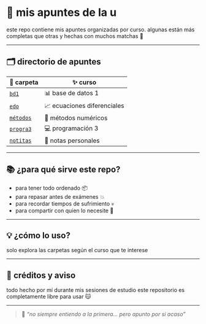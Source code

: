 # 🌱 mis apuntes de la u 

este repo contiene mis apuntes organizadas por curso. algunas están más completas que otras y hechas con muchos matchas 🍵

---

## 🗂️ directorio de apuntes

| 📁 carpeta | ✨ curso |
|----------------|--------------------|
| [`bd1`](./bd1) | 📊 base de datos 1 |
| [`edo`](./edo) | 📈 ecuaciones diferenciales |
| [`métodos`](./métodos) | 🔢 métodos numéricos |
| [`progra3`](./progra3) | 💻 programación 3 |
| [`notitas`](./notitas) | 🧠 notas personales |

---

## 📚 ¿para qué sirve este repo?

- para tener todo ordenado 📦
- para repasar antes de exámenes 💥 
- para recordar tiempos de sufrimiento 💀
- para compartir con quien lo necesite 🫶 

---

## 💡 ¿cómo lo uso?

solo explora las carpetas según el curso que te interese

---

## 🙌 créditos y aviso

todo hecho por mí durante mis sesiones de estudio
este repositorio es completamente libre para usar 😽

---

> 🧃 *“no siempre entiendo a la primera... pero apunto por si acaso”*

